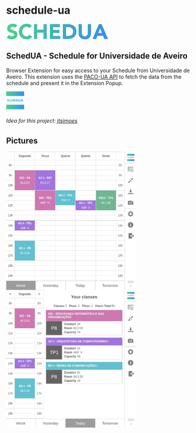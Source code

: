 # schedule-ua

<img width="275px" src="/images/logo-text.png">

## SchedUA - Schedule for Universidade de Aveiro

Browser Extension for easy access to your Schedule from Universidade de Aveiro. This extension uses the [PACO-UA API](https://github.com/digas99/paco-ua-api) to fetch the data from the schedule and present it in the Extension Popup.

![logo](/images/logo_48x48.png)

###### Idea for this project: [jtsimoes](https://github.com/jtsimoes)

## Pictures

<img align="left" width="350px" src="/images/picture1.jpg">
<img width="350px" src="/images/picture2.jpg">